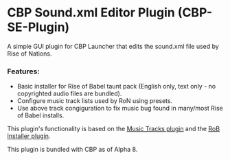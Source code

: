 # CBP Sound.xml Editor Plugin (CBP-SE-Plugin)

A simple GUI plugin for CBP Launcher that edits the sound.xml file used by Rise of Nations.

### Features:
- Basic installer for Rise of Babel taunt pack (English only, text only - no copyrighted audio files are bundled).
- Configure music track lists used by RoN using presets.
- Use above track congiguration to fix music bug found in many/most Rise of Babel installs.

This plugin's functionality is based on the [Music Tracks plugin](https://github.com/MHLoppy/CBP-MT-Plugin) and the [RoB Installer plugin](https://github.com/MHLoppy/CBP-RoB-Plugin).

This plugin is bundled with CBP as of Alpha 8.
